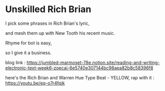 # Unskilled Rich Brian

I pick some phrases in Rich Brian's lyric,

and mesh them up with New Tooth his recent music.

Rhyme for bot is easy,

so I give it a business.

blog link : https://jumbled-marmoset-78e.notion.site/reading-and-writing-electronic-text-week6-zoecai-6e5740e307144bc98aea82b8c58396f8

here's the Rich Brian and Warren Hue Type Beat - YELLOW, rap with it : https://youtu.be/eq-o7r4fqjk
